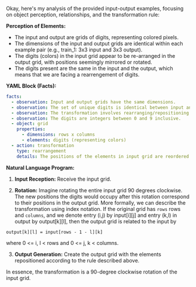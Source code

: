 Okay, here's my analysis of the provided input-output examples, focusing on object perception, relationships, and the transformation rule:

**Perception of Elements:**

*   The input and output are grids of digits, representing colored pixels.
*   The dimensions of the input and output grids are identical within each example pair (e.g., train\_1: 3x3 input and 3x3 output).
*   The digits (colors) in the input grid appear to be re-arranged in the output grid, with positions seemingly mirrored or rotated.
* The digits present are the same in the input and the output, which means that we are facing a rearrengement of digits.

**YAML Block (Facts):**


```yaml
facts:
  - observation: Input and output grids have the same dimensions.
  - observation: The set of unique digits is identical between input and output in each example.
  - observation: The transformation involves rearranging/repositioning the digits.
  - observation: The digits are integers between 0 and 9 inclusive.
  - object: grid
    properties:
      - dimensions: rows x columns
      - elements: digits (representing colors)
  - action: transformation
    type: rearrangement
    details: The positions of the elements in input grid are reordered in the output grid according a 90 degree clockwise rotation.

```


**Natural Language Program:**

1.  **Input Reception:** Receive the input grid.

2.  **Rotation:** Imagine rotating the entire input grid 90 degrees clockwise. The new positions the digits would occupy after this rotation correspond to their positions in the output grid. More formally, we can describe the transformation using index notation. If the original grid has `rows` rows and `columns`, and we denote entry (i,j) by input\[i]\[j] and entry (k,l) in output by output\[k]\[l], then the output grid is related to the input by


```
output[k][l] = input[rows - 1 - l][k]
```


where 0 \<= i, l \< rows and 0 \<= j, k \< columns.

3.  **Output Generation:** Create the output grid with the elements repositioned according to the rule described above.

In essence, the transformation is a 90-degree clockwise rotation of the input grid.

